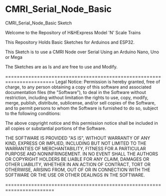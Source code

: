 # CMRI_Serial_Node_Basic
CMRI_Serial_Node_Basic Sketch

Welcome to the Repository of H&HExpress Model 'N' Scale Trains

This Repository Holds Basic Sketches for Arduinos and ESP32.

This Sketch is to use a CMRI Node over Serial Using an Arduino Nano, Uno or Mega

The Sketches are as Is and are free to use and Modify.

======================================================================= 
Legal Notice: Permission is hereby granted, free of charge, to any person obtaining a copy of this software and associated documentation files (the "Software"), to deal in the Software without restriction, including without limitation the rights to use, copy, modify, merge, publish, distribute, sublicense, and/or sell copies of the Software, and to permit persons to whom the Software is furnished to do so, subject to the following conditions:

The above copyright notice and this permission notice shall be included in all copies or substantial portions of the Software.

THE SOFTWARE IS PROVIDED "AS IS", WITHOUT WARRANTY OF ANY KIND, EXPRESS OR IMPLIED, INCLUDING BUT NOT LIMITED TO THE WARRANTIES OF MERCHANTABILITY, FITNESS FOR A PARTICULAR PURPOSE AND NONINFRINGEMENT. IN NO EVENT SHALL THE AUTHORS OR COPYRIGHT HOLDERS BE LIABLE FOR ANY CLAIM, DAMAGES OR OTHER LIABILITY, WHETHER IN AN ACTION OF CONTRACT, TORT OR OTHERWISE, ARISING FROM, OUT OF OR IN CONNECTION WITH THE SOFTWARE OR THE USE OR OTHER DEALINGS IN THE SOFTWARE.

=======================================================================
